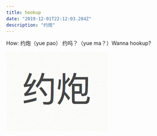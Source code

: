 ```yaml
---
title: hookup
date: "2019-12-01T22:12:03.284Z"
description: "约炮"
---
```


How: 
约炮（yue pao）
约吗？（yue ma？）Wanna hookup?

![Chinese Salty Egg](./1.png)
